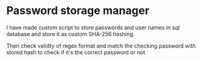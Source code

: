 # Password storage manager

I have made custom script to store passwords and user names in sql database and store it as custom SHA-256 hashing. 

Then check validty of regex format and match the checking password with stored hash to check if it's the correct password or not
